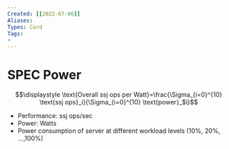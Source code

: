 ```yaml
---
Created: [[2022-07-06]]
Aliases: 
Types: Card
Tags: 
- 
---
```

# SPEC Power
$$\displaystyle \text{Overall ssj ops per Watt}=\frac{\Sigma_{i=0}^{10} \text{ssj ops}_i}{\Sigma_{i=0}^{10} \text{power}_$i}$$
- Performance: ssj ops/sec
- Power: Watts
- Power consumption of server at different workload levels (10%, 20%, …,100%)
